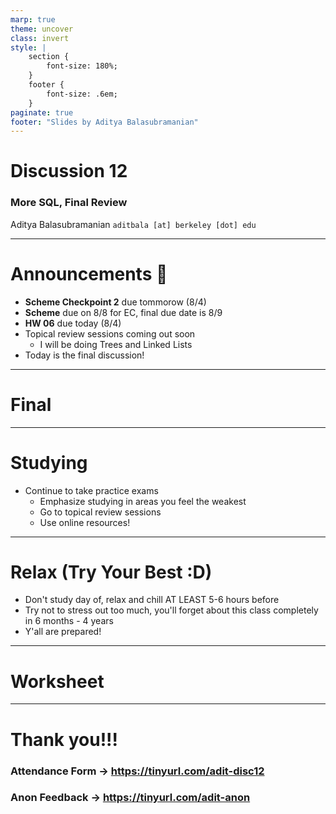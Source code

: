 ```yaml
---
marp: true
theme: uncover
class: invert
style: |
    section {
        font-size: 180%;
    }
    footer {
        font-size: .6em;
    }
paginate: true
footer: "Slides by Aditya Balasubramanian"
---
```


<!-- 
_paginate: false
_footer: Slides available at [`teaching.aditbala.com`](https://teaching.aditbala.com)
_class: invert
-->

# <!--fit--> Discussion 12

### More SQL, Final Review

Aditya Balasubramanian
`aditbala [at] berkeley [dot] edu`

---

<!-- 
_class: invert
_footer: 8/4
_backgroundColor: #2222
-->

# Announcements :mega:

- **Scheme Checkpoint 2** due tommorow (8/4)
- **Scheme** due on 8/8 for EC, final due date is 8/9
- **HW 06** due today (8/4)
- Topical review sessions coming out soon
    - I will be doing Trees and Linked Lists
- Today is the final discussion!

---

# Final

---

<!-- _footer: credit: @Poggenkemper -->

# Studying

- Continue to take practice exams
    - Emphasize studying in areas you feel the weakest
    - Go to topical review sessions
    - Use online resources!

---

# Relax (Try Your Best :D)

- Don't study day of, relax and chill AT LEAST 5-6 hours before
- Try not to stress out too much, you'll forget about this class completely in 6 months - 4 years
- Y'all are prepared!

---

# Worksheet

---

# Thank you!!!

### Attendance Form -> https://tinyurl.com/adit-disc12

### Anon Feedback -> https://tinyurl.com/adit-anon